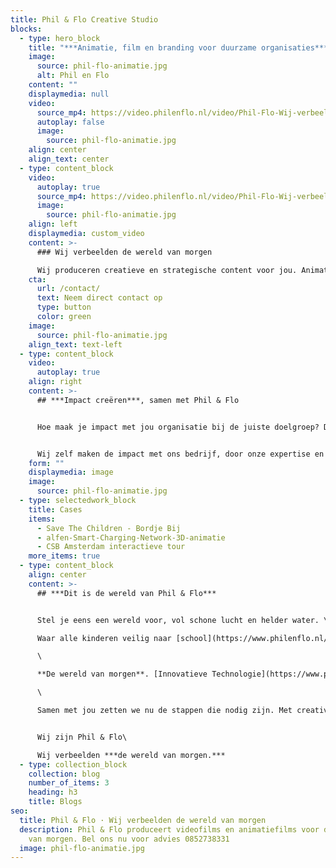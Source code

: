 ```yaml
---
title: Phil & Flo Creative Studio
blocks:
  - type: hero_block
    title: "***Animatie, film en branding voor duurzame organisaties***."
    image:
      source: phil-flo-animatie.jpg
      alt: Phil en Flo
    content: ""
    displaymedia: null
    video:
      source_mp4: https://video.philenflo.nl/video/Phil-Flo-Wij-verbeelden-de-wereld-van-morgen.mp4
      autoplay: false
      image:
        source: phil-flo-animatie.jpg
    align: center
    align_text: center
  - type: content_block
    video:
      autoplay: true
      source_mp4: https://video.philenflo.nl/video/Phil-Flo-Wij-verbeelden-de-wereld-van-morgen.mp4
      image:
        source: phil-flo-animatie.jpg
    align: left
    displaymedia: custom_video
    content: >-
      ### Wij verbeelden de wereld van morgen

      Wij produceren creatieve en strategische content voor jou. Animatiefilms, videofilms, virtual reality, augmented reality en interactieve film helpen jou om impact te maken.
    cta:
      url: /contact/
      text: Neem direct contact op
      type: button
      color: green
    image:
      source: phil-flo-animatie.jpg
    align_text: text-left
  - type: content_block
    video:
      autoplay: true
    align: right
    content: >-
      ## ***Impact creëren***, samen met Phil & Flo


      Hoe maak je impact met jou organisatie bij de juiste doelgroep? Dat zijn de vragen die we met ons team beantwoorden. We zijn vanaf het begin betrokken als strategisch partner en branding expert. Naast de videocontent maken we grafische uitingen, logo designs en realiseren we de complete rebranding voor je organisatie.


      Wij zelf maken de impact met ons bedrijf, door onze expertise en kennis in te zetten voor de bedrijven die in onze ogen de wereld van morgen vertegenwoordigen.
    form: ""
    displaymedia: image
    image:
      source: phil-flo-animatie.jpg
  - type: selectedwork_block
    title: Cases
    items:
      - Save The Children - Bordje Bij
      - alfen-Smart-Charging-Network-3D-animatie
      - CSB Amsterdam interactieve tour
    more_items: true
  - type: content_block
    align: center
    content: >-
      ## ***Dit is de wereld van Phil & Flo***


      Stel je eens een wereld voor, vol schone lucht en helder water. \

      Waar alle kinderen veilig naar [school](https://www.philenflo.nl/branches/onderwijs-kunst-cultuur/) kunnen en waar elk mens toegang heeft tot de beste [zorg](https://www.philenflo.nl/branches/zorg-pharma/). \

      \

      **De wereld van morgen**. [Innovatieve Technologie](https://www.philenflo.nl/branches/innovatieve-tech/), [duurzame energie](https://www.philenflo.nl/branches/duurzame-energie/), [onderwijs](https://www.philenflo.nl/branches/onderwijs-kunst-cultuur/),[ zorg](https://www.philenflo.nl/branches/zorg-pharma/),[ goede doelen](https://www.philenflo.nl/branches/goede-doelen/) en [fair food](https://www.philenflo.nl/branches/fair-food/). Dat zijn in onze ogen de sectoren die het verschil gaan maken.\

      \

      Samen met jou zetten we nu de stappen die nodig zijn. Met creativiteit en het meest krachtige communicatiemiddel dat onze voorouders al gebruikten: **visualisatie**. In het verleden met grotschilderingen, nu met waanzinnige 3D animaties, Virtual Reality en interactieve video’s. Samen met jou, vormen wij het beste en leukste team, voor een goede transitie naar een prachtige toekomst.


      Wij zijn Phil & Flo\

      Wij verbeelden ***de wereld van morgen.***
  - type: collection_block
    collection: blog
    number_of_items: 3
    heading: h3
    title: Blogs
seo:
  title: Phil & Flo · Wij verbeelden de wereld van morgen
  description: Phil & Flo produceert videofilms en animatiefilms voor de wereld
    van morgen. Bel ons nu voor advies 0852738331
  image: phil-flo-animatie.jpg
---
```

